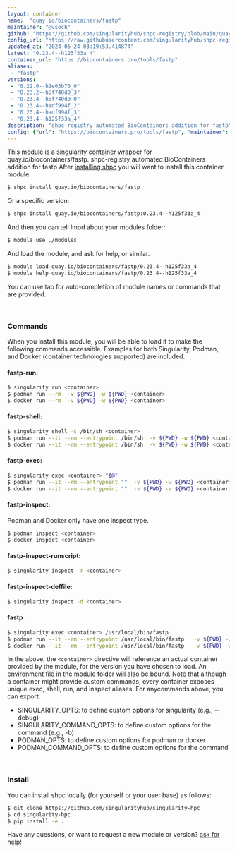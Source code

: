 ```yaml
---
layout: container
name:  "quay.io/biocontainers/fastp"
maintainer: "@vsoch"
github: "https://github.com/singularityhub/shpc-registry/blob/main/quay.io/biocontainers/fastp/container.yaml"
config_url: "https://raw.githubusercontent.com/singularityhub/shpc-registry/main/quay.io/biocontainers/fastp/container.yaml"
updated_at: "2024-06-24 03:19:53.414874"
latest: "0.23.4--h125f33a_4"
container_url: "https://biocontainers.pro/tools/fastp"
aliases:
 - "fastp"
versions:
 - "0.22.0--h2e03b76_0"
 - "0.23.2--h5f740d0_3"
 - "0.23.4--h5f740d0_0"
 - "0.23.4--hadf994f_2"
 - "0.23.4--hadf994f_3"
 - "0.23.4--h125f33a_4"
description: "shpc-registry automated BioContainers addition for fastp"
config: {"url": "https://biocontainers.pro/tools/fastp", "maintainer": "@vsoch", "description": "shpc-registry automated BioContainers addition for fastp", "latest": {"0.23.4--h125f33a_4": "sha256:4d3241f1ec6f67faf152a1602df1bf0249278ec8907bf2fc0eeeb2f5eec12707"}, "tags": {"0.22.0--h2e03b76_0": "sha256:e94097ae4ca17394b35d59a20d9a9f6d8972992bd47d1783f00c26e86ca82c2b", "0.23.2--h5f740d0_3": "sha256:2489fe56260bde05bdf72a8ead4892033b9a05dc4525affb909405bea7839d1b", "0.23.4--h5f740d0_0": "sha256:b635334b6bb25eba14d0b8c240a45a51234984247d79715f8cd0b7959df850c2", "0.23.4--hadf994f_2": "sha256:1fcefd00ab08856727a2cfe097d88eb400829d449114d6939b68cdf67b7b7d54", "0.23.4--hadf994f_3": "sha256:4b218ce3d002b8fbed0cd2be1df4255969203f4c233408c0b3939a873e8b46d0", "0.23.4--h125f33a_4": "sha256:4d3241f1ec6f67faf152a1602df1bf0249278ec8907bf2fc0eeeb2f5eec12707"}, "docker": "quay.io/biocontainers/fastp", "aliases": {"fastp": "/usr/local/bin/fastp"}}
---
```


This module is a singularity container wrapper for quay.io/biocontainers/fastp.
shpc-registry automated BioContainers addition for fastp
After [installing shpc](#install) you will want to install this container module:


```bash
$ shpc install quay.io/biocontainers/fastp
```

Or a specific version:

```bash
$ shpc install quay.io/biocontainers/fastp:0.23.4--h125f33a_4
```

And then you can tell lmod about your modules folder:

```bash
$ module use ./modules
```

And load the module, and ask for help, or similar.

```bash
$ module load quay.io/biocontainers/fastp/0.23.4--h125f33a_4
$ module help quay.io/biocontainers/fastp/0.23.4--h125f33a_4
```

You can use tab for auto-completion of module names or commands that are provided.

<br>

### Commands

When you install this module, you will be able to load it to make the following commands accessible.
Examples for both Singularity, Podman, and Docker (container technologies supported) are included.

#### fastp-run:

```bash
$ singularity run <container>
$ podman run --rm  -v ${PWD} -w ${PWD} <container>
$ docker run --rm  -v ${PWD} -w ${PWD} <container>
```

#### fastp-shell:

```bash
$ singularity shell -s /bin/sh <container>
$ podman run --it --rm --entrypoint /bin/sh  -v ${PWD} -w ${PWD} <container>
$ docker run --it --rm --entrypoint /bin/sh  -v ${PWD} -w ${PWD} <container>
```

#### fastp-exec:

```bash
$ singularity exec <container> "$@"
$ podman run --it --rm --entrypoint ""  -v ${PWD} -w ${PWD} <container> "$@"
$ docker run --it --rm --entrypoint ""  -v ${PWD} -w ${PWD} <container> "$@"
```

#### fastp-inspect:

Podman and Docker only have one inspect type.

```bash
$ podman inspect <container>
$ docker inspect <container>
```

#### fastp-inspect-runscript:

```bash
$ singularity inspect -r <container>
```

#### fastp-inspect-deffile:

```bash
$ singularity inspect -d <container>
```


#### fastp

```bash
$ singularity exec <container> /usr/local/bin/fastp
$ podman run --it --rm --entrypoint /usr/local/bin/fastp   -v ${PWD} -w ${PWD} <container> -c " $@"
$ docker run --it --rm --entrypoint /usr/local/bin/fastp   -v ${PWD} -w ${PWD} <container> -c " $@"
```



In the above, the `<container>` directive will reference an actual container provided
by the module, for the version you have chosen to load. An environment file in the
module folder will also be bound. Note that although a container
might provide custom commands, every container exposes unique exec, shell, run, and
inspect aliases. For anycommands above, you can export:

 - SINGULARITY_OPTS: to define custom options for singularity (e.g., --debug)
 - SINGULARITY_COMMAND_OPTS: to define custom options for the command (e.g., -b)
 - PODMAN_OPTS: to define custom options for podman or docker
 - PODMAN_COMMAND_OPTS: to define custom options for the command

<br>

### Install

You can install shpc locally (for yourself or your user base) as follows:

```bash
$ git clone https://github.com/singularityhub/singularity-hpc
$ cd singularity-hpc
$ pip install -e .
```

Have any questions, or want to request a new module or version? [ask for help!](https://github.com/singularityhub/singularity-hpc/issues)